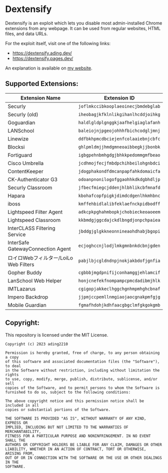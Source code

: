 # Dextensify
Dextensify is an exploit which lets you disable most admin-installed Chrome extensions from any webpage. It can be used from regular websites, HTML files, and data URLs.

For the exploit itself, visit one of the following links:
 - https://dextensify.ading.dev/
 - https://dextensify.pages.dev/

An explanation is available on [my website](https://ading.dev/blog/posts/dextensify.html).

## Supported Extensions:
|Extension Name|Extension ID|
|--------------|------------|
|Securly|`joflmkccibkooplaeoinecjbmdebglab`|
|Securly (old)|`iheobagjkfklnlikgihanlhcddjoihkg`|
|Goguardian|`haldlgldplgnggkjaafhelgiaglafanh`|
|LANSchool|`baleiojnjpgeojohhhfbichcodgljmnj`|
|Linewize|`ddfbkhpmcdbciejenfcolaaiebnjcbfc`|
|Blocksi|`ghlpmldmjjhmdgmneoaibbegkjjbonbk`|
|Fortiguard|`igbgpehnbmhgdgjbhkkpedommgmfbeao`|
|Cisco Umbrella|`jcdhmojfecjfmbdpchihbeilohgnbdci`|
|ContentKeeper|`jdogphakondfdmcanpapfahkdomaicfa`|
|CK-Authenticator G3|`odoanpnonilogofggaohhkdkdgbhdljp`|
|Securly Classroom|`jfbecfmiegcjddenjhlbhlikcbfmnafd`|
|Hapara|`kbohafcopfpigkjdimdcdgenlhkmhbnc`|
|iboss|`kmffehbidlalibfeklaefnckpidbodff`|
|Lightspeed Filter Agent|`adkcpkpghahmbopkjchobieckeoaoeem`|
|Lightspeed Classroom|`kkbmdgjggcdajckdlbngdjonpchpaiea`|
|InterCLASS Filtering Service|`jbddgjglgkkneonnineaohdhabjbgopi`|
|InterSafe GatewayConnection Agent|`ecjoghccnjlodjlmkgmnbnkdcbnjgden`|
|ロイロWebフィルター/LoiLo Web Filters|`pabjlbjcgldndnpjnokjakbdofjgnfia`|
|Gopher Buddy|`cgbbbjmgdpnifijconhamggjehlamcif`|
|LanSchool Web Helper|`honjcnefekfnompampcpmcdadibmjhlk`|
|IMTLazarus|`cgigopjakkeclhggchgnhmpmhghcbnaf`|
|Impero Backdrop|`jjpmjccpemllnmgiaojaocgnakpmfgjg`|
|Mobile Guardian|`fgmafhdohjkdhfaacgbgclmfgkgokgmb`|

## Copyright:
This repository is licensed under the MIT License.

```
Copyright (c) 2023 ading2210

Permission is hereby granted, free of charge, to any person obtaining a copy
of this software and associated documentation files (the "Software"), to deal
in the Software without restriction, including without limitation the rights
to use, copy, modify, merge, publish, distribute, sublicense, and/or sell
copies of the Software, and to permit persons to whom the Software is
furnished to do so, subject to the following conditions:

The above copyright notice and this permission notice shall be included in all
copies or substantial portions of the Software.

THE SOFTWARE IS PROVIDED "AS IS", WITHOUT WARRANTY OF ANY KIND, EXPRESS OR
IMPLIED, INCLUDING BUT NOT LIMITED TO THE WARRANTIES OF MERCHANTABILITY,
FITNESS FOR A PARTICULAR PURPOSE AND NONINFRINGEMENT. IN NO EVENT SHALL THE
AUTHORS OR COPYRIGHT HOLDERS BE LIABLE FOR ANY CLAIM, DAMAGES OR OTHER
LIABILITY, WHETHER IN AN ACTION OF CONTRACT, TORT OR OTHERWISE, ARISING FROM,
OUT OF OR IN CONNECTION WITH THE SOFTWARE OR THE USE OR OTHER DEALINGS IN THE
SOFTWARE.
```
